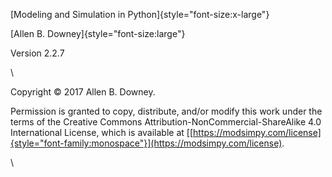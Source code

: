 ﻿[Modeling and Simulation in Python]{style="font-size:x-large"}

[Allen B. Downey]{style="font-size:large"}

Version 2.2.7

\

Copyright © 2017 Allen B. Downey.

Permission is granted to copy, distribute, and/or modify this work under
the terms of the Creative Commons Attribution-NonCommercial-ShareAlike
4.0 International License, which is available at
[[https://modsimpy.com/license]{style="font-family:monospace"}](https://modsimpy.com/license).

\

